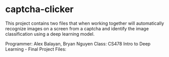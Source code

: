 # captcha-clicker
This project contains two files that when working together will automatically recognize images on a screen from a captcha and identify the image classification using a deep learning model.

Programmer: Alex Balayan, Bryan Nguyen
Class: CS478 Intro to Deep Learning - Final Project
Files: 
